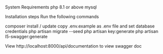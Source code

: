 System Requirements
php 8.1 or above mysql

Installation steps
Run the following commands

composer install / update
copy .env.example as .env file and set database credentials
php artisan migrate --seed
php artisan key:generate
php artisan l5-swagger:generate

View http://localhost:8000/api/documentation to view swagger doc
